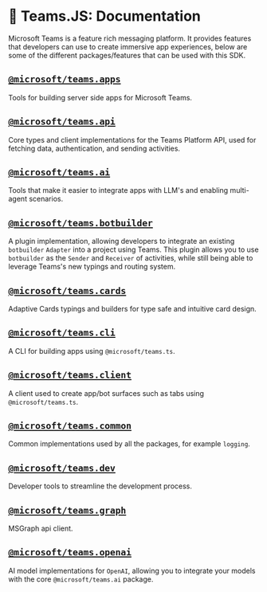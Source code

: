 # 📖 Teams.JS: Documentation

Microsoft Teams is a feature rich messaging platform. It provides features that developers can use
to create immersive app experiences, below are some of the different packages/features that can be used with this SDK.

## [`@microsoft/teams.apps`](https://www.npmjs.com/package/@microsoft/teams.apps)

Tools for building server side apps for Microsoft Teams.

## [`@microsoft/teams.api`](https://www.npmjs.com/package/@microsoft/teams.api)

Core types and client implementations for the Teams Platform API,
used for fetching data, authentication, and sending activities.

## [`@microsoft/teams.ai`](https://www.npmjs.com/package/@microsoft/teams.ai)

Tools that make it easier to integrate apps with LLM's and enabling
multi-agent scenarios.

## [`@microsoft/teams.botbuilder`](https://www.npmjs.com/package/@microsoft/teams.botbuilder)

A plugin implementation, allowing developers to integrate an existing `botbuilder`
`Adapter` into a project using Teams. This plugin allows you to use `botbuilder`
as the `Sender` and `Receiver` of activities, while still being able to leverage
Teams's new typings and routing system.

## [`@microsoft/teams.cards`](https://www.npmjs.com/package/@microsoft/teams.cards)

Adaptive Cards typings and builders for type safe and intuitive card design.

## [`@microsoft/teams.cli`](https://www.npmjs.com/package/@microsoft/teams.cli)

A CLI for building apps using `@microsoft/teams.ts`.

## [`@microsoft/teams.client`](https://www.npmjs.com/package/@microsoft/teams.client)

A client used to create app/bot surfaces such as tabs using `@microsoft/teams.ts`.

## [`@microsoft/teams.common`](https://www.npmjs.com/package/@microsoft/teams.common)

Common implementations used by all the packages, for example `logging`.

## [`@microsoft/teams.dev`](https://www.npmjs.com/package/@microsoft/teams.dev)

Developer tools to streamline the development process.

## [`@microsoft/teams.graph`](https://www.npmjs.com/package/@microsoft/teams.graph)

MSGraph api client.

## [`@microsoft/teams.openai`](https://www.npmjs.com/package/@microsoft/teams.openai)

AI model implementations for `OpenAI`, allowing you to integrate your models
with the core `@microsoft/teams.ai` package.
